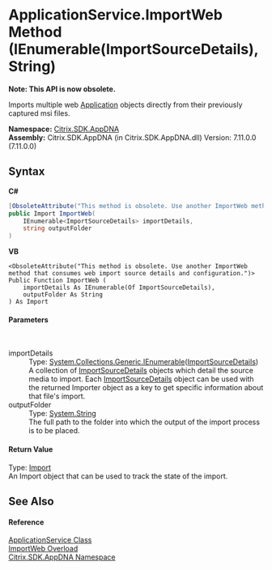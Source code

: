 # ApplicationService.ImportWeb Method (IEnumerable(ImportSourceDetails), String)
 

**Note: This API is now obsolete.**

Imports multiple web <a href="1779bfff-4b29-0f26-8a09-10acdd530bbc">Application</a> objects directly from their previously captured msi files.

**Namespace:**&nbsp;[Citrix.SDK.AppDNA](index.md)<br />**Assembly:**&nbsp;Citrix.SDK.AppDNA (in Citrix.SDK.AppDNA.dll) Version: 7.11.0.0 (7.11.0.0)

## Syntax

**C#**
```csharp
[ObsoleteAttribute("This method is obsolete. Use another ImportWeb method that consumes web import source details and configuration.")]
public Import ImportWeb(
	IEnumerable<ImportSourceDetails> importDetails,
	string outputFolder
)
```

**VB**
```vbnet
<ObsoleteAttribute("This method is obsolete. Use another ImportWeb method that consumes web import source details and configuration.")>
Public Function ImportWeb ( 
	importDetails As IEnumerable(Of ImportSourceDetails),
	outputFolder As String
) As Import
```


#### Parameters
&nbsp;<dl><dt>importDetails</dt><dd>Type: <a href="http://msdn2.microsoft.com/en-us/library/9eekhta0" target="_blank">System.Collections.Generic.IEnumerable</a>(<a href="9cbebeca-718f-afef-1be7-fd72edc4e3e9">ImportSourceDetails</a>)<br />A collection of <a href="9cbebeca-718f-afef-1be7-fd72edc4e3e9">ImportSourceDetails</a> objects which detail the source media to import. Each <a href="9cbebeca-718f-afef-1be7-fd72edc4e3e9">ImportSourceDetails</a> object can be used with the returned Importer object as a key to get specific information about that file's import.</dd><dt>outputFolder</dt><dd>Type: <a href="http://msdn2.microsoft.com/en-us/library/s1wwdcbf" target="_blank">System.String</a><br />The full path to the folder into which the output of the import process is to be placed.</dd></dl>

#### Return Value
Type: <a href="45bef3fc-5396-1e03-f577-fb7fe3ec23f9">Import</a><br />An Import object that can be used to track the state of the import.

## See Also


#### Reference
<a href="4190f2b6-31d1-9744-132e-b12e165db1a3">ApplicationService Class</a><br /><a href="281cc9a7-d0fe-5889-48f3-bc06add6c4e2">ImportWeb Overload</a><br /><a href="fe2d265b-410b-8b11-1eb4-a790e0b062bf">Citrix.SDK.AppDNA Namespace</a><br />